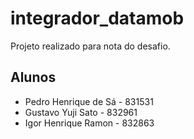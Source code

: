# integrador_datamob

Projeto realizado para nota do desafio.

## Alunos

- Pedro Henrique de Sá - 831531
- Gustavo Yuji Sato - 832961
- Igor Henrique Ramon - 832863
